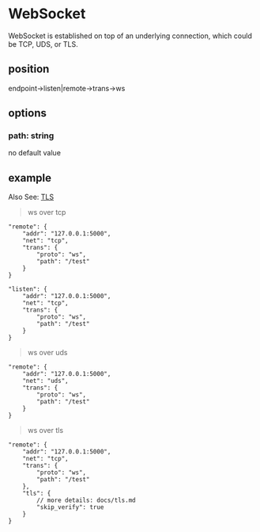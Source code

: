 # WebSocket

WebSocket is established on top of an underlying connection, which could be TCP, UDS, or TLS.

## position
endpoint->listen|remote->trans->ws

## options

### path: string
no default value

## example

Also See: [TLS][tls-doc-url]

[tls-doc-url]: https://github.com/zephyrchien/midori/blob/master/docs/tls.md

> ws over tcp
```shell
"remote": {
    "addr": "127.0.0.1:5000",
    "net": "tcp",
    "trans": {
        "proto": "ws",
        "path": "/test"
    }
}
```
```shell
"listen": {
    "addr": "127.0.0.1:5000",
    "net": "tcp",
    "trans": {
        "proto": "ws",
        "path": "/test"
    }
}
```

> ws over uds
```shell
"remote": {
    "addr": "127.0.0.1:5000",
    "net": "uds",
    "trans": {
        "proto": "ws",
        "path": "/test"
    }
}
```

> ws over tls
```shell
"remote": {
    "addr": "127.0.0.1:5000",
    "net": "tcp",
    "trans": {
        "proto": "ws",
        "path": "/test"
    },
    "tls": {
        // more details: docs/tls.md
        "skip_verify": true
    }
}
```
